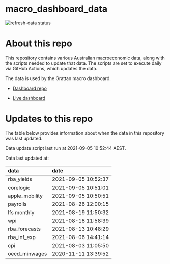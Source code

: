 
<!-- README.md is generated from README.Rmd. Please edit that file -->

# macro\_dashboard\_data

<!-- badges: start -->

![refresh-data
status](https://github.com/grattan/macro_dashboard_data/workflows/refresh-data/badge.svg)

<!-- badges: end -->

# About this repo

This repository contains various Australian macroeconomic data, along
with the scripts needed to update that data. The scripts are set to
execute daily via GitHub Actions, which updates the data.

The data is used by the Grattan macro dashboard.

  - [Dashboard repo](https://github.com/grattan/macrodashboard)

  - [Live dashboard](https://mattcowgill.shinyapps.io/macrodashboard/)

# Updates to this repo

The table below provides information about when the data in this
repository was last updated.

Data update script last run at 2021-09-05 10:52:44 AEST.

Data last updated at:

| data            | date                |
| :-------------- | :------------------ |
| rba\_yields     | 2021-09-05 10:52:37 |
| corelogic       | 2021-09-05 10:51:01 |
| apple\_mobility | 2021-09-05 10:50:51 |
| payrolls        | 2021-08-26 12:00:15 |
| lfs monthly     | 2021-08-19 11:50:32 |
| wpi             | 2021-08-18 11:58:39 |
| rba\_forecasts  | 2021-08-13 10:48:29 |
| rba\_inf\_exp   | 2021-08-06 14:41:14 |
| cpi             | 2021-08-03 11:05:50 |
| oecd\_minwages  | 2020-11-11 13:39:52 |
